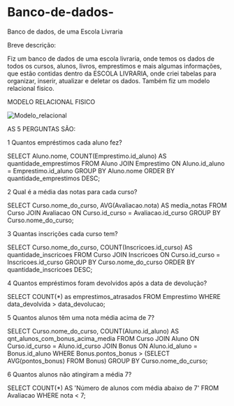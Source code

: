 # Banco-de-dados-
Banco de dados, de uma Escola Livraria


  Breve descrição:

  Fiz um banco de dados de uma escola livraria, onde temos os dados de todos os cursos, alunos, livros, emprestimos e mais algumas informações, que estão contidas dentro da ESCOLA LIVRARIA, onde criei tabelas para organizar, inserir, atualizar e deletar os dados. Também fiz um modelo relacional fisico.


MODELO RELACIONAL FISICO

![Modelo_relacional](https://github.com/LostRoses/Banco-de-dados-/assets/99661044/f47764dd-d871-49d4-aa4a-62ab0d127efb)


AS 5 PERGUNTAS SÃO:

1 Quantos empréstimos cada aluno fez?

SELECT Aluno.nome, COUNT(Emprestimo.id_aluno) AS quantidade_emprestimos
FROM Aluno
JOIN Emprestimo ON Aluno.id_aluno = Emprestimo.id_aluno
GROUP BY Aluno.nome
ORDER BY quantidade_emprestimos DESC;


2 Qual é a média das notas para cada curso?

SELECT Curso.nome_do_curso, AVG(Avaliacao.nota) AS media_notas
FROM Curso
JOIN Avaliacao ON Curso.id_curso = Avaliacao.id_curso
GROUP BY Curso.nome_do_curso;

3 Quantas inscrições cada curso tem?

SELECT Curso.nome_do_curso, COUNT(Inscricoes.id_curso) AS quantidade_inscricoes
FROM Curso
JOIN Inscricoes ON Curso.id_curso = Inscricoes.id_curso
GROUP BY Curso.nome_do_curso
ORDER BY quantidade_inscricoes DESC;

4 Quantos empréstimos foram devolvidos após a data de devolução?

SELECT COUNT(*) as emprestimos_atrasados
FROM Emprestimo
WHERE data_devolvida > data_devolucao;

5 Quantos alunos têm uma nota média acima de 7?

SELECT Curso.nome_do_curso, COUNT(Aluno.id_aluno) AS qnt_alunos_com_bonus_acima_media
FROM Curso
JOIN Aluno ON Curso.id_curso = Aluno.id_curso
JOIN Bonus ON Aluno.id_aluno = Bonus.id_aluno
WHERE Bonus.pontos_bonus > (SELECT AVG(pontos_bonus) FROM Bonus)
GROUP BY Curso.nome_do_curso;

6 Quantos alunos não atingiram a média 7?

SELECT COUNT(*) AS 'Número de alunos com média abaixo de 7'
FROM Avaliacao
WHERE nota < 7;





